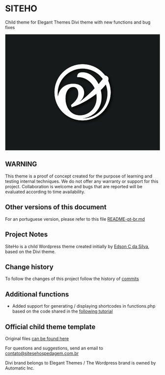 # SITEHO
Child theme for Elegant Themes Divi theme with new functions and bug fixes

![SITEHO - screenshot](https://github.com/eddiecsilva/siteho/blob/master/screenshot.jpg)

## WARNING
This theme is a proof of concept created for the purpose of learning and testing internal techniques.
We do not offer any warranty or support for this project.
Collaboration is welcome and bugs that are reported will be evaluated according to time availability.


## Other versions of this document
For an portuguese version, please refer to this file [README-pt-br.md](https://github.com/eddiecsilva/siteho/blob/master/README-pt-br.md)


## Project Notes
SiteHo is a child Wordpress theme created initially by [Edson C da Silva](https://www.linkedin.com/in/edson-conceicao-da-silva/), based on the Divi theme.


## Change history
To follow the changes of this project follow the history of [commits](https://github.com/eddiecsilva/siteho/commits/)


## Additional functions
- Added support for generating / displaying shortcodes in functions.php based on the code shared in the [following tutorial](https://almostinevitable.com/divi-tutorial-every-layout-shortcode/)


## Official child theme template
Original files [can be found here](https://github.com/elegantthemes/divi-child-theme-init)

For questions and suggestions, send an email to <contato@sitesehospedagem.com.br>

Divi brand belongs to Elegant Themes / The Wordpress brand is owned by Automatic Inc.